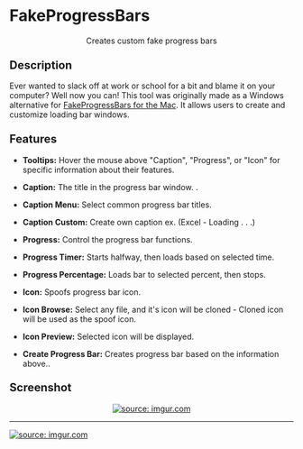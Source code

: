 # FakeProgressBars
<p align="center">
Creates custom fake progress bars</p>

<h3><b><big>Description</big></b></h3>
Ever wanted to slack off at work or school for a bit and blame it on your computer? Well now you can! This tool was originally made as a Windows alternative for  <a href="http://osxdaily.com/2014/05/09/fake-progress-bar-app-mac-corporate-avoidance/">FakeProgressBars for the Mac</a>. It allows users to create and customize loading bar windows. 

<h3><b><big>Features</big></b></h3>
<ul><li><b>Tooltips:</b> Hover the mouse above "Caption", "Progress", or "Icon" for specific information about their features.</li></ul>
<ul><li><b>Caption:</b> The title in the progress bar window. .</li></ul>
<ul><li><b>Caption Menu:</b> Select common progress bar titles.</li></ul>
<ul><li><b>Caption Custom:</b> Create own caption ex. (Excel - Loading . . .)</li></ul>
<ul><li><b>Progress:</b> Control the progress bar functions. </li></ul>
<ul><li><b>Progress Timer:</b> Starts halfway, then loads based on selected time.</li></ul>
<ul><li><b>Progress Percentage:</b>  Loads bar to selected percent, then stops.</li></ul>
<ul><li><b>Icon:</b> Spoofs progress bar icon.</li></ul>
<ul><li><b>Icon Browse:</b> Select any file, and it's icon will be cloned - Cloned icon will be used as the spoof icon.</li></ul>
<ul><li><b>Icon Preview:</b> Selected icon will be displayed.</li></ul>
<ul><li><b>Create Progress Bar:</b> Creates progress bar based on the information above..</li></ul>

<h3><b><big>Screenshot</big></b></h3>
<p align="center">
  <a href="http://imgur.com/HGIipDg"><img src="http://i.imgur.com/HGIipDg.png" title="source: imgur.com" /></a>
  <hr>
  <a href="http://imgur.com/veSqRHz"><img src="http://i.imgur.com/veSqRHz.png" title="source: imgur.com" /></a>
</p>
